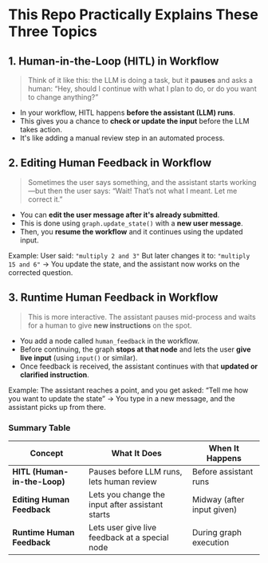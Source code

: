 # This Repo Practically Explains These Three Topics

## **1. Human-in-the-Loop (HITL) in Workflow**

> Think of it like this: the LLM is doing a task, but it **pauses** and asks a human:
> “Hey, should I continue with what I plan to do, or do you want to change anything?”

* In your workflow, HITL happens **before the assistant (LLM) runs**.
* This gives you a chance to **check or update the input** before the LLM takes action.
* It's like adding a manual review step in an automated process.

## **2. Editing Human Feedback in Workflow**

> Sometimes the user says something, and the assistant starts working—but then the user says:
> “Wait! That’s not what I meant. Let me correct it.”

* You can **edit the user message after it's already submitted**.
* This is done using `graph.update_state()` with a **new user message**.
* Then, you **resume the workflow** and it continues using the updated input.

Example:
User said: `"multiply 2 and 3"`
But later changes it to: `"multiply 15 and 6"`
→ You update the state, and the assistant now works on the corrected question.

## **3. Runtime Human Feedback in Workflow**

> This is more interactive. The assistant pauses mid-process and waits for a human to give **new instructions** on the spot.

* You add a node called `human_feedback` in the workflow.
* Before continuing, the graph **stops at that node** and lets the user **give live input** (using `input()` or similar).
* Once feedback is received, the assistant continues with that **updated or clarified instruction**.

Example:
The assistant reaches a point, and you get asked:
“Tell me how you want to update the state”
→ You type in a new message, and the assistant picks up from there.

### Summary Table

| Concept                      | What It Does                                     | When It Happens            |
| ---------------------------- | ------------------------------------------------ | -------------------------- |
| **HITL (Human-in-the-Loop)** | Pauses before LLM runs, lets human review        | Before assistant runs      |
| **Editing Human Feedback**   | Lets you change the input after assistant starts | Midway (after input given) |
| **Runtime Human Feedback**   | Lets user give live feedback at a special node   | During graph execution     |
